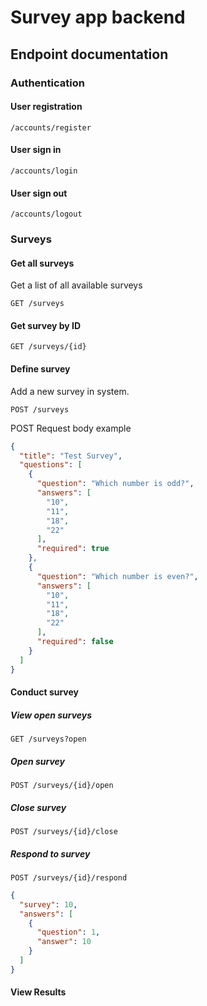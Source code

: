 # Survey app backend

## Endpoint documentation

### Authentication

#### User registration
`/accounts/register`

#### User sign in
`/accounts/login`

#### User sign out
`/accounts/logout`


### Surveys

#### Get all surveys

Get a list of all available surveys

`GET /surveys`

#### Get survey by ID
`GET /surveys/{id}`


#### Define survey

Add a new survey in system.

`POST /surveys`

POST Request body example
```json
{
  "title": "Test Survey",
  "questions": [
    {
      "question": "Which number is odd?",
      "answers": [
        "10",
        "11",
        "18",
        "22"
      ],
      "required": true
    },
    {
      "question": "Which number is even?",
      "answers": [
        "10",
        "11",
        "18",
        "22"
      ],
      "required": false
    }
  ]
}
```

#### Conduct survey

##### View open surveys
`GET /surveys?open`

##### Open survey
`POST /surveys/{id}/open`

##### Close survey
`POST /surveys/{id}/close`

##### Respond to survey
`POST /surveys/{id}/respond`

```json
{
  "survey": 10,
  "answers": [
    {
      "question": 1,
      "answer": 10
    }
  ]
}
```

#### View Results
